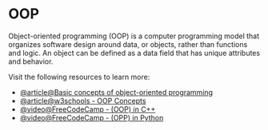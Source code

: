 # OOP

Object-oriented programming (OOP) is a computer programming model that organizes software design around data, or objects, rather than functions and logic. An object can be defined as a data field that has unique attributes and behavior.

Visit the following resources to learn more:

- [@article@Basic concepts of object-oriented programming](https://developer.mozilla.org/en-US/docs/Learn/JavaScript/Objects/Object-oriented_programming)
- [@article@w3schools - OOP Concepts](https://www.w3schools.com/java/java_oop.asp)
- [@video@FreeCodeCamp - (OOP) in C++](https://www.youtube.com/watch?v=wN0x9eZLix4)
- [@video@FreeCodeCamp - (OPP) in Python](https://www.youtube.com/watch?v=Ej_02ICOIgs)
